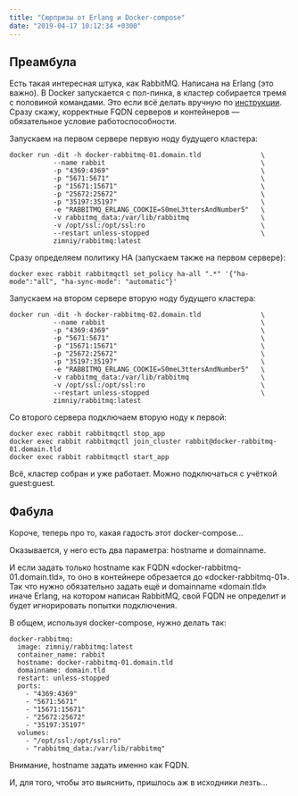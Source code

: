 ```yaml
---
title: "Сюрпризы от Erlang и Docker-compose"
date: "2019-04-17 10:12:34 +0300"
---
```


<!-- excerpt -->

## Преамбула

Есть такая интересная штука, как RabbitMQ. Написана на Erlang (это важно). В Docker запускается с пол-пинка, в кластер собирается тремя с половиной командами. Это если всё делать вручную по [инструкции](https://hub.docker.com/r/zimniy/rabbitmq). Сразу скажу, корректные FQDN серверов и контейнеров — обязательное условие работоспособности.

Запускаем на первом сервере первую ноду будущего кластера:

```shell
docker run -dit -h docker-rabbitmq-01.domain.tld               \
           --name rabbit                                       \
           -p "4369:4369"                                      \
           -p "5671:5671"                                      \
           -p "15671:15671"                                    \
           -p "25672:25672"                                    \
           -p "35197:35197"                                    \
           -e "RABBITMQ_ERLANG_COOKIE=S0meL3ttersAndNumber5"   \
           -v rabbitmq_data:/var/lib/rabbitmq                  \
           -v /opt/ssl:/opt/ssl:ro                             \
           --restart unless-stopped                            \
           zimniy/rabbitmq:latest
```

Сразу определяем политику HA (запускаем также на первом сервере):

```shell
docker exec rabbit rabbitmqctl set_policy ha-all ".*" '{"ha-mode":"all", "ha-sync-mode": "automatic"}'
```

Запускаем на втором сервере вторую ноду будущего кластера:

```shell
docker run -dit -h docker-rabbitmq-02.domain.tld               \
           --name rabbit                                       \
           -p "4369:4369"                                      \
           -p "5671:5671"                                      \
           -p "15671:15671"                                    \
           -p "25672:25672"                                    \
           -p "35197:35197"                                    \
           -e "RABBITMQ_ERLANG_COOKIE=S0meL3ttersAndNumber5"   \
           -v rabbitmq_data:/var/lib/rabbitmq                  \
           -v /opt/ssl:/opt/ssl:ro                             \
           --restart unless-stopped                            \
           zimniy/rabbitmq:latest
```

Со второго сервера подключаем вторую ноду к первой:

```shell
docker exec rabbit rabbitmqctl stop_app
docker exec rabbit rabbitmqctl join_cluster rabbit@docker-rabbitmq-01.domain.tld
docker exec rabbit rabbitmqctl start_app
```

Всё, кластер собран и уже работает. Можно подключаться с учёткой guest:guest.

## Фабула

Короче, теперь про то, какая гадость этот docker-compose…

Оказывается, у него есть два параметра: hostname и domainname.

И если задать только hostname как FQDN «docker-rabbitmq-01.domain.tld», то оно в контейнере обрезается до «docker-rabbitmq-01». Так что нужно обязательно задать ещё и domainname «domain.tld» иначе Erlang, на котором написан RabbitMQ, свой FQDN не определит и будет игнорировать попытки подключения.

В общем, используя docker-compose, нужно делать так:

```docker
docker-rabbitmq:
  image: zimniy/rabbitmq:latest
  container_name: rabbit
  hostname: docker-rabbitmq-01.domain.tld 
  domainname: domain.tld
  restart: unless-stopped
  ports:
    - "4369:4369"
    - "5671:5671"
    - "15671:15671"
    - "25672:25672"
    - "35197:35197"
  volumes:
    - "/opt/ssl:/opt/ssl:ro"
    - "rabbitmq_data:/var/lib/rabbitmq"
```

Внимание, hostname задать именно как FQDN.

И, для того, чтобы это выяснить, пришлось аж в исходники лезть…
